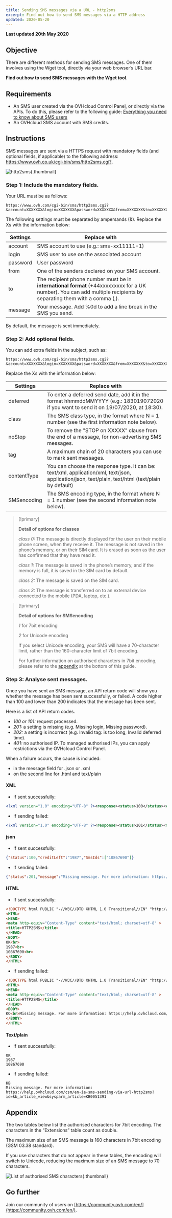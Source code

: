 ```yaml
---
title: Sending SMS messages via a URL - http2sms
excerpt: Find out how to send SMS messages via a HTTP address
updated: 2020-05-20
---
```


**Last updated 20th May 2020** 

## Objective

There are different methods for sending SMS messages. One of them involves using the Wget tool, directly via your web browser’s URL bar.

**Find out how to send SMS messages with the Wget tool.**

## Requirements
- An SMS user created via the OVHcloud Control Panel, or directly via the APIs. To do this, please refer to the following guide: [Everything you need to know about SMS users](/pages/web_cloud/messaging/sms/tout_savoir_sur_les_utilisateurs_sms)
- An OVHcloud SMS account with SMS credits.


## Instructions

SMS messages are sent via a HTTPS request with mandatory fields (and optional fields, if applicable) to the following address: <https://www.ovh.co.uk/cgi-bin/sms/http2sms.cgi?>.

![http2sms](images/img_4011.jpg){.thumbnail}

### Step 1: Include the mandatory fields.

Your URL must be as follows: 

```
https://www.ovh.com/cgi-bin/sms/http2sms.cgi?&account=XXXXXXX&login=XXXXXXX&password=XXXXXXX&from=XXXXXXX&to=XXXXXXX&message=XXXXXXX
```


The following settings must be separated by ampersands (&). Replace the Xs with the information below:

|Settings|Replace with|
|---|---|
|account|SMS account to use (e.g.: sms-xx11111-1)|
|login|SMS user to use on the associated account|
|password|User password|
|from|One of the senders declared on your SMS account.|
|to|The recipient phone number must be in **international format** (+44xxxxxxxxx for a UK number). You can add multiple recipients by separating them with a comma (,).|
|message|Your message. Add %0d to add a line break in the SMS you send.|

By default, the message is sent immediately.

### Step 2: Add optional fields.


You can add extra fields in the subject, such as:

```
https://www.ovh.com/cgi-bin/sms/http2sms.cgi?&account=XXXXXXX&login=XXXXXXX&password=XXXXXXX&from=XXXXXXX&to=XXXXXXX1,XXXXXXX2&message=XXXXXXX&deferred=XXXXXXX&class=X&SMSencoding=X&noStop=X
```

Replace the Xs with the information below:

|Settings|Replace with|
|---|---|
|deferred|To enter a deferred send date, add it in the format hhmmddMMYYYY (e.g.: 183019072020 if you want to send it on 19/07/2020, at 18:30).|
|class|The SMS class type, in the format where N = 1 number (see the first information note below).|
|noStop|To remove the "STOP on XXXXX" clause from the end of a message, for non-advertising SMS messages.|
|tag|A maximum chain of 20 characters you can use to mark sent messages.|
|contentType|You can choose the response type. It can be: text/xml, application/xml, text/json, application/json, text/plain, text/html (text/plain by default)|
|SMSencoding|The SMS encoding type, in the format where N = 1 number (see the second information note below).|

> [!primary]
>
> **Detail of options for classes**
> 
> *class 0:* The message is directly displayed for the user on their mobile phone screen, when they receive it. The message is not saved in the phone’s memory, or on their SIM card. It is erased as soon as the user has confirmed that they have read it.
> 
> *class 1:* The message is saved in the phone’s memory, and if the memory is full, it is saved in the SIM card by default.
> 
> *class 2:* The message is saved on the SIM card.
> 
> *class 3:* The message is transferred on to an external device connected to the mobile (PDA, laptop, etc.).
>

> [!primary]
>
> **Detail of options for SMSencoding**
> 
> *1* for 7bit encoding
> 
> *2* for Unicode encoding
> 
>If you select Unicode encoding, your SMS will have a 70-character limit, rather than the 160-character limit of 7bit encoding.
>
>For further information on authorised characters in 7bit encoding, please refer to the [appendix](#appendix) at the bottom of this guide.
>


### Step 3: Analyse sent messages.

Once you have sent an SMS message, an API return code will show you whether the message has been sent successfully, or failed.
A code higher than 100 and lower than 200 indicates that the message has been sent.

Here is a list of API return codes.

- *100 or 101:* request processed.
- *201:* a setting is missing (e.g. Missing login, Missing password).
- *202:* a setting is incorrect (e.g. Invalid tag: is too long, Invalid deferred time).
- *401:* no authorised IP. To managed authorised IPs, you can apply restrictions via the OVHcloud Control Panel.


When a failure occurs, the cause is included:

- in the message field for .json or .xml
- on the second line for .html and text/plain

#### XML

- If sent successfully:

```xml
<?xml version="1.0" encoding="UTF-8" ?><response><status>100</status><creditLeft>1987</creditLeft><smsIds><smsId>10867690</smsId></smsIds></response>
```

- If sending failed:

```xml
<?xml version="1.0" encoding="UTF-8" ?><response><status>201</status><message>Missing message. For more information: https://help.ovhcloud.com/csm/en-ie-sms-sending-via-url-http2sms?id=kb_article_view&sysparm_article=KB0051391</message></response>
```


#### json

- If sent successfully:

```json
{"status":100,"creditLeft":"1987","SmsIds":["10867690"]}
```

- If sending failed:

```json
{"status":201,"message":"Missing message. For more information: https://help.ovhcloud.com/csm/en-ie-sms-sending-via-url-http2sms?id=kb_article_view&sysparm_article=KB0051391"}
```


#### HTML

- If sent successfully:

```html
<!DOCTYPE html PUBLIC "-//W3C//DTD XHTML 1.0 Transitional//EN" "http://www.w3.org/TR/xhtml1/DTD/xhtml1-transitional.dtd">
<HTML>
<HEAD>
<meta http-equiv="Content-Type" content="text/html; charset=utf-8" >
<title>HTTP2SMS</title>
</HEAD>
<BODY>
OK<br>
1987<br>
10867690<br>
</BODY>
</HTML>
```

- If sending failed:

```html
<!DOCTYPE html PUBLIC "-//W3C//DTD XHTML 1.0 Transitional//EN" "http://www.w3.org/TR/xhtml1/DTD/xhtml1-transitional.dtd">
<HTML>
<HEAD>
<meta http-equiv="Content-Type" content="text/html; charset=utf-8" >
<title>HTTP2SMS</title>
</HEAD>
<BODY>
KO<br>Missing message. For more information: https://help.ovhcloud.com/csm/en-ie-sms-sending-via-url-http2sms?id=kb_article_view&sysparm_article=KB0051391<br>
</BODY>
</HTML>
```

#### Text/plain

- If sent successfully:

```
OK
1987
10867690
```

- If sending failed:

```
KB
Missing message. For more information: https://help.ovhcloud.com/csm/en-ie-sms-sending-via-url-http2sms?id=kb_article_view&sysparm_article=KB0051391
```

## Appendix

The two tables below list the authorised characters for 7bit encoding. The characters in the “Extensions” table count as double. 

The maximum size of an SMS message is 160 characters in 7bit encoding (GSM 03.38 standard).

If you use characters that do not appear in these tables, the encoding will switch to Unicode, reducing the maximum size of an SMS message to 70 characters.

![List of authorised SMS characters](images/smsauthorizedcharacters.png){.thumbnail}

## Go further

Join our community of users on [https://community.ovh.com/en/](https://community.ovh.com/en/).
